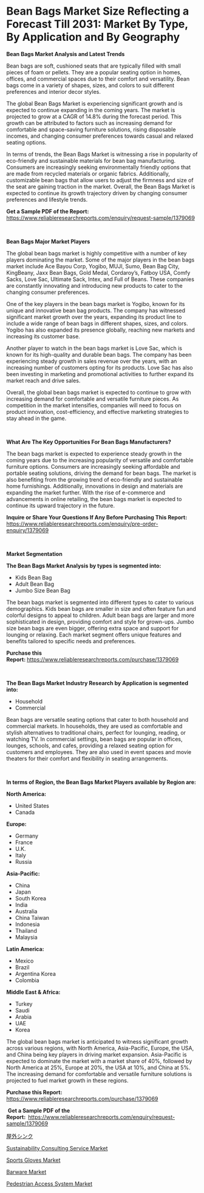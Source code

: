 <p><h1>Bean Bags Market Size Reflecting a Forecast Till 2031: Market By Type, By Application and By Geography</h1></p><p><strong>Bean Bags Market Analysis and Latest Trends</strong></p>
<p><p>Bean bags are soft, cushioned seats that are typically filled with small pieces of foam or pellets. They are a popular seating option in homes, offices, and commercial spaces due to their comfort and versatility. Bean bags come in a variety of shapes, sizes, and colors to suit different preferences and interior decor styles.</p><p>The global Bean Bags Market is experiencing significant growth and is expected to continue expanding in the coming years. The market is projected to grow at a CAGR of 14.8% during the forecast period. This growth can be attributed to factors such as increasing demand for comfortable and space-saving furniture solutions, rising disposable incomes, and changing consumer preferences towards casual and relaxed seating options.</p><p>In terms of trends, the Bean Bags Market is witnessing a rise in popularity of eco-friendly and sustainable materials for bean bag manufacturing. Consumers are increasingly seeking environmentally friendly options that are made from recycled materials or organic fabrics. Additionally, customizable bean bags that allow users to adjust the firmness and size of the seat are gaining traction in the market. Overall, the Bean Bags Market is expected to continue its growth trajectory driven by changing consumer preferences and lifestyle trends.</p></p>
<p><strong>Get a Sample PDF of the Report:&nbsp;</strong> <a href="https://www.reliableresearchreports.com/enquiry/request-sample/1379069">https://www.reliableresearchreports.com/enquiry/request-sample/1379069</a></p>
<p>&nbsp;</p>
<p><strong>Bean Bags Major Market Players</strong></p>
<p><p>The global bean bags market is highly competitive with a number of key players dominating the market. Some of the major players in the bean bags market include Ace Bayou Corp, Yogibo, MUJI, Sumo, Bean Bag City, KingBeany, Jaxx Bean Bags, Gold Medal, Cordaroy’s, Fatboy USA, Comfy Sacks, Love Sac, Ultimate Sack, Intex, and Full of Beans. These companies are constantly innovating and introducing new products to cater to the changing consumer preferences.</p><p>One of the key players in the bean bags market is Yogibo, known for its unique and innovative bean bag products. The company has witnessed significant market growth over the years, expanding its product line to include a wide range of bean bags in different shapes, sizes, and colors. Yogibo has also expanded its presence globally, reaching new markets and increasing its customer base.</p><p>Another player to watch in the bean bags market is Love Sac, which is known for its high-quality and durable bean bags. The company has been experiencing steady growth in sales revenue over the years, with an increasing number of customers opting for its products. Love Sac has also been investing in marketing and promotional activities to further expand its market reach and drive sales.</p><p>Overall, the global bean bags market is expected to continue to grow with increasing demand for comfortable and versatile furniture pieces. As competition in the market intensifies, companies will need to focus on product innovation, cost-efficiency, and effective marketing strategies to stay ahead in the game.</p></p>
<p>&nbsp;</p>
<p><strong>What Are The Key Opportunities For Bean Bags Manufacturers?</strong></p>
<p><p>The bean bags market is expected to experience steady growth in the coming years due to the increasing popularity of versatile and comfortable furniture options. Consumers are increasingly seeking affordable and portable seating solutions, driving the demand for bean bags. The market is also benefiting from the growing trend of eco-friendly and sustainable home furnishings. Additionally, innovations in design and materials are expanding the market further. With the rise of e-commerce and advancements in online retailing, the bean bags market is expected to continue its upward trajectory in the future.</p></p>
<p><strong>Inquire or Share Your Questions If Any Before Purchasing This Report:</strong> <a href="https://www.reliableresearchreports.com/enquiry/pre-order-enquiry/1379069">https://www.reliableresearchreports.com/enquiry/pre-order-enquiry/1379069</a></p>
<p>&nbsp;</p>
<p><strong>Market Segmentation</strong></p>
<p><strong>The Bean Bags Market Analysis by types is segmented into:</strong></p>
<p><ul><li>Kids Bean Bag</li><li>Adult Bean Bag</li><li>Jumbo Size Bean Bag</li></ul></p>
<p><p>The bean bags market is segmented into different types to cater to various demographics. Kids bean bags are smaller in size and often feature fun and colorful designs to appeal to children. Adult bean bags are larger and more sophisticated in design, providing comfort and style for grown-ups. Jumbo size bean bags are even bigger, offering extra space and support for lounging or relaxing. Each market segment offers unique features and benefits tailored to specific needs and preferences.</p></p>
<p><strong>Purchase this Report:&nbsp;</strong><a href="https://www.reliableresearchreports.com/purchase/1379069">https://www.reliableresearchreports.com/purchase/1379069</a></p>
<p>&nbsp;</p>
<p><strong>The Bean Bags Market Industry Research by Application is segmented into:</strong></p>
<p><ul><li>Household</li><li>Commercial</li></ul></p>
<p><p>Bean bags are versatile seating options that cater to both household and commercial markets. In households, they are used as comfortable and stylish alternatives to traditional chairs, perfect for lounging, reading, or watching TV. In commercial settings, bean bags are popular in offices, lounges, schools, and cafes, providing a relaxed seating option for customers and employees. They are also used in event spaces and movie theaters for their comfort and flexibility in seating arrangements.</p></p>
<p>&nbsp;</p>
<p><strong>In terms of Region, the Bean Bags Market Players available by Region are:</strong></p>
<p>
    <p> <strong> North America: </strong>
        <ul>
            <li>United States</li>
            <li>Canada</li>
        </ul>
        </p> 
    <p> <strong> Europe: </strong>
        <ul>
            <li>Germany</li>
            <li>France</li>
            <li>U.K.</li>
            <li>Italy</li>
            <li>Russia</li>
        </ul>
        </p> 
    <p> <strong> Asia-Pacific: </strong>
        <ul>
            <li>China</li>
            <li>Japan</li>
            <li>South Korea</li>
            <li>India</li>
            <li>Australia</li>
            <li>China Taiwan</li>
            <li>Indonesia</li>
            <li>Thailand</li>
            <li>Malaysia</li>
        </ul>
        </p> 
    <p> <strong> Latin America: </strong>
        <ul>
            <li>Mexico</li>
            <li>Brazil</li>
            <li>Argentina Korea</li>
            <li>Colombia</li>
        </ul>
        </p> 
    <p> <strong> Middle East & Africa: </strong>
        <ul>
            <li>Turkey</li>
            <li>Saudi</li>
            <li>Arabia</li>
            <li>UAE</li>
            <li>Korea</li>
        </ul>
    </p>
    </p>
<p><p>The global bean bags market is anticipated to witness significant growth across various regions, with North America, Asia-Pacific, Europe, the USA, and China being key players in driving market expansion. Asia-Pacific is expected to dominate the market with a market share of 40%, followed by North America at 25%, Europe at 20%, the USA at 10%, and China at 5%. The increasing demand for comfortable and versatile furniture solutions is projected to fuel market growth in these regions.</p></p>
<p><strong>Purchase this Report: </strong><a href="https://www.reliableresearchreports.com/purchase/1379069">https://www.reliableresearchreports.com/purchase/1379069</a></p>
<p>&nbsp;<strong>Get a Sample PDF of the Report:&nbsp;&nbsp;</strong><a href="https://www.reliableresearchreports.com/enquiry/request-sample/1379069">https://www.reliableresearchreports.com/enquiry/request-sample/1379069</a></p>
<p><strong></strong></p>
<p><p><a href="https://github.com/dzy793153605/Market-Research-Report-List-1/blob/main/32569153069.md">屋外シンク</a></p><p><a href="https://issuu.com/reportprime-2/docs/sustainability-consulting-service-market-size-2030">Sustainability Consulting Service Market</a></p><p><a href="https://github.com/jodemen/Market-Research-Report-List-1/blob/main/sports-gloves-market.md">Sports Gloves Market</a></p><p><a href="https://github.com/jj19131/Market-Research-Report-List-1/blob/main/barware-market.md">Barware Market</a></p><p><a href="https://issuu.com/reportprime-2/docs/pedestrian-access-system-market-size-2030.pptx">Pedestrian Access System Market</a></p></p>